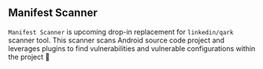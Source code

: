 ## Manifest Scanner

`Manifest Scanner` is upcoming drop-in replacement for `linkedin/qark` scanner tool. This scanner scans Android source code project and leverages plugins to find vulnerabilities and vulnerable configurations within the project 📱